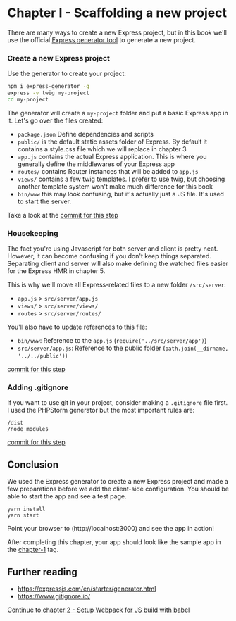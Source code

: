 # Chapter I - Scaffolding a new project

There are many ways to create a new Express project, but in this book we'll use the official
 [Express generator tool](https://expressjs.com/en/starter/generator.html) to generate a new project.
 
### Create a new Express project

Use the generator to create your project:

```bash
npm i express-generator -g
express -v twig my-project
cd my-project
```

The generator will create a `my-project` folder and put a basic Express app in it. Let's go over the files created:

- `package.json` Define dependencies and scripts
- `public/` is the default static assets folder of Express. By default it contains a style.css file which we will replace in chapter 3
- `app.js` contains the actual Express application. This is where you generally define the middlewares of your Express app
- `routes/` contains Router instances that will be added to `app.js`
- `views/` contains a few twig templates. I prefer to use twig, but choosing another template system won't make much difference for this book
- `bin/www` this may look confusing, but it's actually just a JS file. It's used to start the server.

Take a look at the [commit for this step](https://github.com/webberig/webpack-express-ultimate-guide-sample/commit/9268371229c671d773e675ba5372edfaf6df6074)

### Housekeeping

The fact you're using Javascript for both server and client is pretty neat. However, it can become confusing if you
 don't keep things separated. Separating client and server will also make defining the watched files easier for the
  Express HMR in chapter 5.
  
This is why we'll move all Express-related files to a new folder `/src/server`:

- `app.js` > `src/server/app.js`
- `views/` > `src/server/views/`
- `routes` > `src/server/routes/`

You'll also have to update references to this file:

- `bin/www`: Reference to the `app.js` (`require('../src/server/app')`)
- `src/server/app.js`: Reference to the public folder (`path.join(__dirname, '../../public')`)

[commit for this step](https://github.com/webberig/webpack-express-ultimate-guide-sample/commit/85714693f0b293d7b1c4b521c65d69f7e84cf3a1)

### Adding .gitignore

If you want to use git in your project, consider making a `.gitignore` file first. I used the PHPStorm generator but
the most important rules are:

```ignore
/dist
/node_modules
```

[commit for this step](https://github.com/webberig/webpack-express-ultimate-guide-sample/commit/31a14e20d90f1817d35fbc2b70238bf400a592c8)

## Conclusion

We used the Express generator to create a new Express project and made a few preparations before we add the client-side
configuration. You should be able to start the app and see a test page.

```
yarn install
yarn start
```

Point your browser to (http://localhost:3000) and see the app in action!

After completing this chapter, your app should look like the sample app in the
 [chapter-1](https://github.com/webberig/webpack-express-ultimate-guide-sample/tree/chapter-1) tag.

## Further reading
- https://expressjs.com/en/starter/generator.html
- https://www.gitignore.io/

[Continue to chapter 2 - Setup Webpack for JS build with babel](/2-setup-webpack-build-with-babel)
